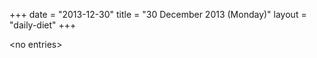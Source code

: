 +++
date = "2013-12-30"
title = "30 December 2013 (Monday)"
layout = "daily-diet"
+++


\<no entries\>

